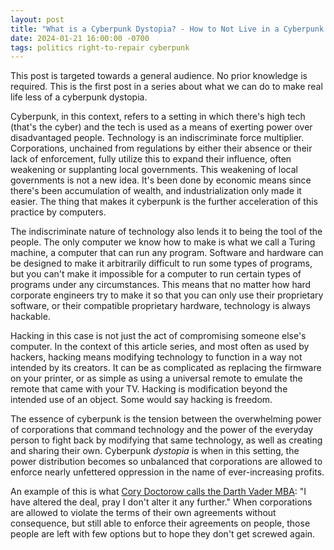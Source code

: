 ```yaml
---
layout: post
title: "What is a Cyberpunk Dystopia? - How to Not Live in a Cyberpunk Dystopia #00"
date: 2024-01-21 16:00:00 -0700
tags: politics right-to-repair cyberpunk
--- 
```


This post is targeted towards a general audience. No prior knowledge is required. This is the first post in a series about what we can do to make real life less of a cyberpunk dystopia. 

Cyberpunk, in this context, refers to a setting in which there's high tech (that's the cyber) and the tech is used as a means of exerting power over disadvantaged people. Technology is an indiscriminate force multiplier. Corporations, unchained from regulations by either their absence or their lack of enforcement, fully utilize this to expand their influence, often weakening or supplanting local governments. This weakening of local governments is not a new idea. It's been done by economic means since there's been accumulation of wealth, and industrialization only made it easier. The thing that makes it cyberpunk is the further acceleration of this practice by computers.

The indiscriminate nature of technology also lends it to being the tool of the people. The only computer we know how to make is what we call a Turing machine, a computer that can run any program. Software and hardware can be designed to make it arbitrarily difficult to run some types of programs, but you can't make it impossible for a computer to run certain types of programs under any circumstances. This means that no matter how hard corporate engineers try to make it so that you can only use their proprietary software, or their compatible proprietary hardware, technology is always hackable. 

Hacking in this case is not just the act of compromising someone else's computer. In the context of this article series, and most often as used by hackers, hacking means modifying technology to function in a way not intended by its creators. It can be as complicated as replacing the firmware on your printer, or as simple as using a universal remote to emulate the remote that came with your TV. Hacking is modification beyond the intended use of an object. Some would say hacking is freedom. 

The essence of cyberpunk is the tension between the overwhelming power of corporations that command technology and the power of the everyday person to fight back by modifying that same technology, as well as creating and sharing their own. Cyberpunk *dystopia* is when in this setting, the power distribution becomes so unbalanced that corporations are allowed to enforce nearly unfettered oppression in the name of ever-increasing profits. 

An example of this is what [Cory Doctorow calls the Darth Vader MBA](https://pluralistic.net/2023/08/03/there-is-no-cloud/): "I have altered the deal, pray I don't alter it any further." When corporations are allowed to violate the terms of their own agreements without consequence, but still able to enforce their agreements on people, those people are left with few options but to hope they don't get screwed again. 